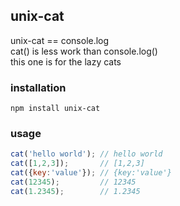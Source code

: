 ## unix-cat

unix-cat == console.log<br>
cat() is less work than console.log()<br>
this one is for the lazy cats

### installation

    npm install unix-cat

### usage
```javascript
cat('hello world'); // hello world
cat([1,2,3]);       // [1,2,3]
cat({key:'value'}); // {key:'value'}
cat(12345);         // 12345
cat(1.2345);        // 1.2345
``` 

